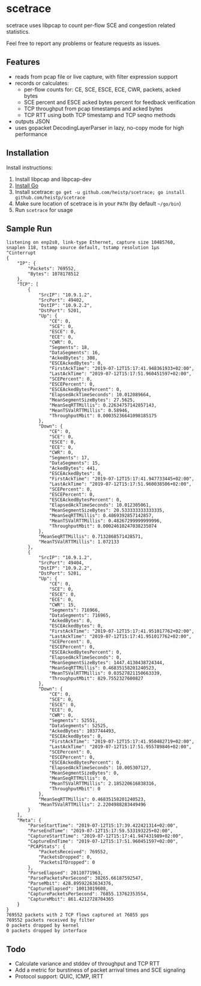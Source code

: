# scetrace

scetrace uses libpcap to count per-flow SCE and congestion related statistics.

Feel free to report any problems or feature requests as issues.

## Features

- reads from pcap file or live capture, with filter expression support
- records or calculates:
  - per-flow counts for: CE, SCE, ESCE, ECE, CWR, packets, acked bytes
  - SCE percent and ESCE acked bytes percent for feedback verification
  - TCP throughput from pcap timestamps and acked bytes
  - TCP RTT using both TCP timestamp and TCP seqno methods
- outputs JSON
- uses gopacket DecodingLayerParser in lazy, no-copy mode for high performance

## Installation

Install instructions:

1. Install libpcap and libpcap-dev
2. [Install Go](https://golang.org/dl/)
3. Install scetrace: `go get -u github.com/heistp/scetrace; go install github.com/heistp/scetrace`
4. Make sure location of scetrace is in your `PATH` (by default `~/go/bin`)
5. Run `scetrace` for usage

## Sample Run

```
listening on enp2s0, link-type Ethernet, capture size 10485760, snaplen 118, tstamp source default, tstamp resolution 1µs
^Cinterrupt
{
    "IP": {
        "Packets": 769552,
        "Bytes": 1078178512
    },
    "TCP": [
        {
            "SrcIP": "10.9.1.2",
            "SrcPort": 49402,
            "DstIP": "10.9.2.2",
            "DstPort": 5201,
            "Up": {
                "CE": 0,
                "SCE": 0,
                "ESCE": 0,
                "ECE": 0,
                "CWR": 0,
                "Segments": 18,
                "DataSegments": 16,
                "AckedBytes": 308,
                "ESCEAckedBytes": 0,
                "FirstAckTime": "2019-07-12T15:17:41.948361933+02:00",
                "LastAckTime": "2019-07-12T15:17:51.960451597+02:00",
                "SCEPercent": 0,
                "ESCEPercent": 0,
                "ESCEAckedBytesPercent": 0,
                "ElapsedAckTimeSeconds": 10.012089664,
                "MeanSegmentSizeBytes": 27.5625,
                "MeanSeqRTTMillis": 0.22634757142857143,
                "MeanTSValRTTMillis": 0.58946,
                "ThroughputMbit": 0.00035236641098185175
            },
            "Down": {
                "CE": 0,
                "SCE": 0,
                "ESCE": 0,
                "ECE": 0,
                "CWR": 0,
                "Segments": 17,
                "DataSegments": 15,
                "AckedBytes": 441,
                "ESCEAckedBytes": 0,
                "FirstAckTime": "2019-07-12T15:17:41.947733445+02:00",
                "LastAckTime": "2019-07-12T15:17:51.960038506+02:00",
                "SCEPercent": 0,
                "ESCEPercent": 0,
                "ESCEAckedBytesPercent": 0,
                "ElapsedAckTimeSeconds": 10.012305061,
                "MeanSegmentSizeBytes": 20.533333333333335,
                "MeanSeqRTTMillis": 0.4869392857142857,
                "MeanTSValRTTMillis": 0.48267299999999996,
                "ThroughputMbit": 0.00024610247038235074
            },
            "MeanSeqRTTMillis": 0.7132868571428571,
            "MeanTSValRTTMillis": 1.072133
        },
        {
            "SrcIP": "10.9.1.2",
            "SrcPort": 49404,
            "DstIP": "10.9.2.2",
            "DstPort": 5201,
            "Up": {
                "CE": 0,
                "SCE": 0,
                "ESCE": 0,
                "ECE": 0,
                "CWR": 15,
                "Segments": 716966,
                "DataSegments": 716965,
                "AckedBytes": 0,
                "ESCEAckedBytes": 0,
                "FirstAckTime": "2019-07-12T15:17:41.951017762+02:00",
                "LastAckTime": "2019-07-12T15:17:41.951017762+02:00",
                "SCEPercent": 0,
                "ESCEPercent": 0,
                "ESCEAckedBytesPercent": 0,
                "ElapsedAckTimeSeconds": 0,
                "MeanSegmentSizeBytes": 1447.4130438724344,
                "MeanSeqRTTMillis": 0.46835158201240523,
                "MeanTSValRTTMillis": 0.03527821150663339,
                "ThroughputMbit": 829.7552327600827
            },
            "Down": {
                "CE": 0,
                "SCE": 0,
                "ESCE": 0,
                "ECE": 0,
                "CWR": 0,
                "Segments": 52551,
                "DataSegments": 52525,
                "AckedBytes": 1037744493,
                "ESCEAckedBytes": 0,
                "FirstAckTime": "2019-07-12T15:17:41.950482719+02:00",
                "LastAckTime": "2019-07-12T15:17:51.955789846+02:00",
                "SCEPercent": 0,
                "ESCEPercent": 0,
                "ESCEAckedBytesPercent": 0,
                "ElapsedAckTimeSeconds": 10.005307127,
                "MeanSegmentSizeBytes": 0,
                "MeanSeqRTTMillis": 0,
                "MeanTSValRTTMillis": 2.185220616838316,
                "ThroughputMbit": 0
            },
            "MeanSeqRTTMillis": 0.46835158201240523,
            "MeanTSValRTTMillis": 2.2204988283449496
        }
    ],
    "Meta": {
        "ParseStartTime": "2019-07-12T15:17:39.422421314+02:00",
        "ParseEndTime": "2019-07-12T15:17:59.533193225+02:00",
        "CaptureStartTime": "2019-07-12T15:17:41.947431989+02:00",
        "CaptureEndTime": "2019-07-12T15:17:51.960451597+02:00",
        "PCAPStats": {
            "PacketsReceived": 769552,
            "PacketsDropped": 0,
            "PacketsIfDropped": 0
        },
        "ParseElapsed": 20110771963,
        "ParsePacketsPerSecond": 38265.66187592547,
        "ParseMbit": 428.89592263634376,
        "CaptureElapsed": 10013019608,
        "CapturePacketsPerSecond": 76855.13762353554,
        "CaptureMbit": 861.4212728704365
    }
}
769552 packets with 2 TCP flows captured at 76855 pps
769552 packets received by filter
0 packets dropped by kernel
0 packets dropped by interface
```

## Todo

- Calculate variance and stddev of throughput and TCP RTT
- Add a metric for burstiness of packet arrival times and SCE signaling
- Protocol support: QUIC, ICMP, IRTT
